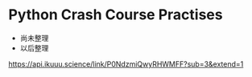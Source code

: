 # Python Crash Course Practises

- 尚未整理
- 以后整理

https://api.ikuuu.science/link/P0NdzmiQwyRHWMFF?sub=3&extend=1
